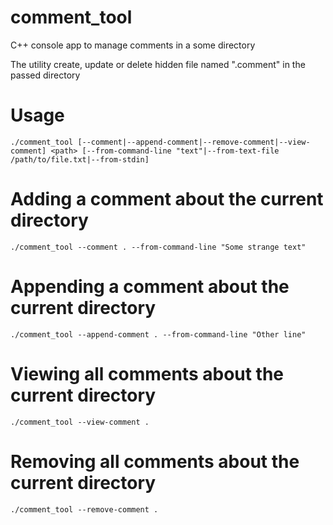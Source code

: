 # comment_tool

C++ console app to manage comments in a some directory

The utility create, update or delete hidden file named ".comment" in the passed directory

# Usage

```
./comment_tool [--comment|--append-comment|--remove-comment|--view-comment] <path> [--from-command-line "text"|--from-text-file /path/to/file.txt|--from-stdin]
```

# Adding a comment about the current directory

```
./comment_tool --comment . --from-command-line "Some strange text"
```

# Appending a comment about the current directory

```
./comment_tool --append-comment . --from-command-line "Other line"
```

# Viewing all comments about the current directory

```
./comment_tool --view-comment .
```

# Removing all comments about the current directory

```
./comment_tool --remove-comment .
```

